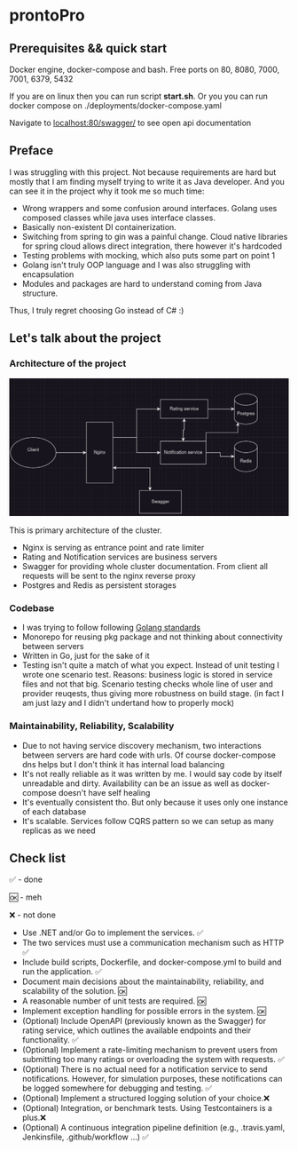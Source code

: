 # prontoPro

## Prerequisites && quick start

Docker engine, docker-compose and bash. Free ports on 80, 8080, 7000, 7001, 6379, 5432 

If you are on linux then you can run script **start.sh**. 
Or you you can run docker compose on ./deployments/docker-compose.yaml

Navigate to [localhost:80/swagger/]() to see open api documentation

## Preface

I was struggling with this project. Not because requirements are hard but mostly 
that I am finding myself trying to write it as Java developer. And you can see it 
in the project why it took me so much time:

- Wrong wrappers and some confusion around interfaces. Golang uses composed classes while java
uses interface classes.
- Basically non-existent DI containerization.
- Switching from spring to gin was a painful change. Cloud native libraries for spring cloud allows direct integration, there however it's hardcoded
- Testing problems with mocking, which also puts some part on point 1
- Golang isn't truly OOP language and I was also struggling with encapsulation
- Modules and packages are hard to understand coming from Java structure.

Thus, I truly regret choosing Go instead of C# :)

## Let's talk about the project

### Architecture of the project
![Tux, the Linux mascot](./docs/arch.png)

This is primary architecture of the cluster. 

- Nginx is serving as entrance point and rate limiter
- Rating and Notification services are business servers
- Swagger for providing whole cluster documentation. From client all requests will be sent to the nginx reverse proxy
- Postgres and Redis as persistent storages

### Codebase
 
- I was trying to follow following [Golang standards](https://github.com/golang-standards/project-layout)
- Monorepo for reusing pkg package and not thinking about connectivity between servers
- Written in Go, just for the sake of it
- Testing isn't quite a match of what you expect. Instead of unit testing I wrote one scenario test.
Reasons: business logic is stored in service files and not that big. Scenario testing checks whole line of user and provider reuqests, thus giving more robustness on build stage. (in fact I am just lazy and I didn't undertand how to properly mock)

### Maintainability, Reliability, Scalability

- Due to not having service discovery mechanism, two interactions between servers are hard code with urls.
Of course docker-compose dns helps but I don't think it has internal load balancing
- It's not really reliable as it was written by me. I would say code by itself unreadable and dirty. Availability can be an issue as well as docker-compose doesn't have self healing
- It's eventually consistent tho. But only because it uses only one instance of each database
- It's scalable. Services follow CQRS pattern so we can setup as many replicas as we need


## Check list
✅ - done

🆗 - meh

❌ - not done 

- Use .NET and/or Go to implement the services. ✅
- The two services must use a communication mechanism such as HTTP ✅
- Include build scripts, Dockerfile, and docker-compose.yml to build and run the
  application. ✅
- Document main decisions about the maintainability, reliability, and scalability
  of the solution. 🆗
- A reasonable number of unit tests are required. 🆗
- Implement exception handling for possible errors in the system. 🆗
- (Optional) Include OpenAPI (previously known as the Swagger) for rating
  service, which outlines the available endpoints and their functionality. ✅
- (Optional) Implement a rate-limiting mechanism to prevent users from 
  submitting too many ratings or overloading the system with requests. ✅
- (Optional) There is no actual need for a notification service to send
  notifications. However, for simulation purposes, these notifications can be
  logged somewhere for debugging and testing. ✅
- (Optional) Implement a structured logging solution of your choice.❌
- (Optional) Integration, or benchmark tests. Using Testcontainers is a plus.❌
- (Optional) A continuous integration pipeline definition (e.g., .travis.yaml,
  Jenkinsfile, .github/workflow ...) ✅